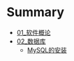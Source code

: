 # Summary

* [01\_软件概论](README.md)
* [02\_数据库](chapter1.md)
  * [MySQL的安装](chapter1/mysqlde-an-zhuang.md)

